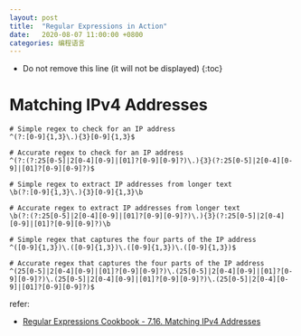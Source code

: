 ```yaml
---
layout: post
title:  "Regular Expressions in Action"
date:   2020-08-07 11:00:00 +0800
categories: 编程语言
---
```


* Do not remove this line (it will not be displayed)
{:toc}



# Matching IPv4 Addresses


```
# Simple regex to check for an IP address
^(?:[0-9]{1,3}\.){3}[0-9]{1,3}$

# Accurate regex to check for an IP address
^(?:(?:25[0-5]|2[0-4][0-9]|[01]?[0-9][0-9]?)\.){3}(?:25[0-5]|2[0-4][0-9]|[01]?[0-9][0-9]?)$

# Simple regex to extract IP addresses from longer text
\b(?:[0-9]{1,3}\.){3}[0-9]{1,3}\b

# Accurate regex to extract IP addresses from longer text
\b(?:(?:25[0-5]|2[0-4][0-9]|[01]?[0-9][0-9]?)\.){3}(?:25[0-5]|2[0-4][0-9]|[01]?[0-9][0-9]?)\b

# Simple regex that captures the four parts of the IP address
^([0-9]{1,3})\.([0-9]{1,3})\.([0-9]{1,3})\.([0-9]{1,3})$

# Accurate regex that captures the four parts of the IP address
^(25[0-5]|2[0-4][0-9]|[01]?[0-9][0-9]?)\.(25[0-5]|2[0-4][0-9]|[01]?[0-9][0-9]?)\.(25[0-5]|2[0-4][0-9]|[01]?[0-9][0-9]?)\.(25[0-5]|2[0-4][0-9]|[01]?[0-9][0-9]?)$
```

refer: 

* [Regular Expressions Cookbook - 7.16. Matching IPv4 Addresses](https://www.oreilly.com/library/view/regular-expressions-cookbook/9780596802837/ch07s16.html)




  

	
	